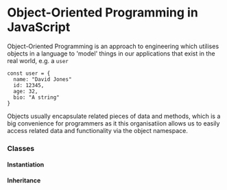 # Object-Oriented Programming in JavaScript

Object-Oriented Programming is an approach to engineering which utilises objects in a language to 'model' things in our applications that exist in the real world, e.g. a `user`

```
const user = {
  name: "David Jones"
  id: 12345,
  age: 32,
  bio: "A string"
}

```

Objects usually encapsulate related pieces of data and methods, which is a big convenience for programmers as it this organisatiion allows us to easily access related data and functionality via the object namespace. 


### Classes

#### Instantiation

#### Inheritance